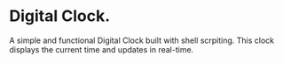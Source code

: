 # Digital Clock.
A simple and functional Digital Clock built with shell scrpiting. This clock displays the current time and updates in real-time.

